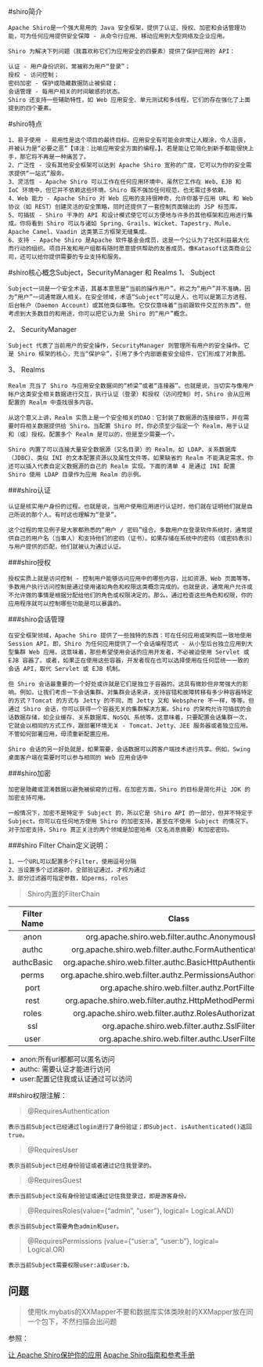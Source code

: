 #shiro简介

```
Apache Shiro是一个强大易用的 Java 安全框架，提供了认证、授权、加密和会话管理功能，可为任何应用提供安全保障 - 从命令行应用、移动应用到大型网络及企业应用。

Shiro 为解决下列问题（我喜欢称它们为应用安全的四要素）提供了保护应用的 API：

认证 - 用户身份识别，常被称为用户“登录”；
授权 - 访问控制；
密码加密 - 保护或隐藏数据防止被偷窥；
会话管理 - 每用户相关的时间敏感的状态。
Shiro 还支持一些辅助特性，如 Web 应用安全、单元测试和多线程，它们的存在强化了上面提到的四个要素。
```

#shiro特点
```$xslt
1、易于使用 - 易用性是这个项目的最终目标。应用安全有可能会非常让人糊涂，令人沮丧，并被认为是“必要之恶”【译注：比喻应用安全方面的编程。】。若是能让它简化到新手都能很快上手，那它将不再是一种痛苦了。
2、广泛性 - 没有其他安全框架可以达到 Apache Shiro 宣称的广度，它可以为你的安全需求提供“一站式”服务。
3、灵活性 - Apache Shiro 可以工作在任何应用环境中。虽然它工作在 Web、EJB 和 IoC 环境中，但它并不依赖这些环境。Shiro 既不强加任何规范，也无需过多依赖。
4、Web 能力 - Apache Shiro 对 Web 应用的支持很神奇，允许你基于应用 URL 和 Web 协议（如 REST）创建灵活的安全策略，同时还提供了一套控制页面输出的 JSP 标签库。
5、可插拔 - Shiro 干净的 API 和设计模式使它可以方便地与许多的其他框架和应用进行集成。你将看到 Shiro 可以与诸如 Spring、Grails、Wicket、Tapestry、Mule、Apache Camel、Vaadin 这类第三方框架无缝集成。
6、支持 - Apache Shiro 是Apache 软件基金会成员，这是一个公认为了社区利益最大化而行动的组织。项目开发和用户组都有随时愿意提供帮助的友善成员。像Katasoft这类商业公司，还可以给你提供需要的专业支持和服务。
```

#shiro核心概念Subject，SecurityManager 和 Realms
1、 Subject
```
Subject一词是一个安全术语，其基本意思是“当前的操作用户”。称之为“用户”并不准确，因为“用户”一词通常跟人相关。在安全领域，术语“Subject”可以是人，也可以是第三方进程、后台帐户（Daemon Account）或其他类似事物。它仅仅意味着“当前跟软件交互的东西”。但考虑到大多数目的和用途，你可以把它认为是 Shiro 的“用户”概念。
```     
2、 SecurityManager
```$xslt
Subject 代表了当前用户的安全操作，SecurityManager 则管理所有用户的安全操作。它是 Shiro 框架的核心，充当“保护伞”，引用了多个内部嵌套安全组件，它们形成了对象图。
```
3、 Realms
```$xslt
Realm 充当了 Shiro 与应用安全数据间的“桥梁”或者“连接器”。也就是说，当切实与像用户帐户这类安全相关数据进行交互，执行认证（登录）和授权（访问控制）时，Shiro 会从应用配置的 Realm 中查找很多内容。

从这个意义上讲，Realm 实质上是一个安全相关的DAO：它封装了数据源的连接细节，并在需要时将相关数据提供给 Shiro。当配置 Shiro 时，你必须至少指定一个 Realm，用于认证和（或）授权。配置多个 Realm 是可以的，但是至少需要一个。

Shiro 内置了可以连接大量安全数据源（又名目录）的 Realm，如 LDAP、关系数据库（JDBC）、类似 INI 的文本配置资源以及属性文件等。如果缺省的 Realm 不能满足需求，你还可以插入代表自定义数据源的自己的 Realm 实现。下面的清单 4 是通过 INI 配置 Shiro 使用 LDAP 目录作为应用 Realm 的示例。
```

###shiro认证
```$xslt
认证是核实用户身份的过程。也就是说，当用户使用应用进行认证时，他们就在证明他们就是自己所说的那个人。有时这也理解为“登录”。

这个过程的常见例子是大家都熟悉的“用户 / 密码”组合。多数用户在登录软件系统时，通常提供自己的用户名（当事人）和支持他们的密码（证书）。如果存储在系统中的密码（或密码表示）与用户提供的匹配，他们就被认为通过认证。

```
###shiro授权
```$xslt
授权实质上就是访问控制 - 控制用户能够访问应用中的哪些内容，比如资源、Web 页面等等。多数用户执行访问控制是通过使用诸如角色和权限这类概念完成的。也就是说，通常用户允许或不允许做的事情是根据分配给他们的角色或权限决定的。那么，通过检查这些角色和权限，你的应用程序就可以控制哪些功能是可以暴露的。
```
###shiro会话管理
```$xslt
在安全框架领域，Apache Shiro 提供了一些独特的东西：可在任何应用或架构层一致地使用 Session API。即，Shiro 为任何应用提供了一个会话编程范式 - 从小型后台独立应用到大型集群 Web 应用。这意味着，那些希望使用会话的应用开发者，不必被迫使用 Servlet 或 EJB 容器了。或者，如果正在使用这些容器，开发者现在也可以选择使用在任何层统一一致的会话 API，取代 Servlet 或 EJB 机制。

但 Shiro 会话最重要的一个好处或许就是它们是独立于容器的。这具有微妙但非常强大的影响。例如，让我们考虑一下会话集群。对集群会话来讲，支持容错和故障转移有多少种容器特定的方式？Tomcat 的方式与 Jetty 的不同，而 Jetty 又和 Websphere 不一样，等等。但通过 Shiro 会话，你可以获得一个容器无关的集群解决方案。Shiro 的架构允许可插拔的会话数据存储，如企业缓存、关系数据库、NoSQL 系统等。这意味着，只要配置会话集群一次，它就会以相同的方式工作，跟部署环境无关 - Tomcat、Jetty、JEE 服务器或者独立应用。不管如何部署应用，毋须重新配置应用。

Shiro 会话的另一好处就是，如果需要，会话数据可以跨客户端技术进行共享。例如，Swing 桌面客户端在需要时可以参与相同的 Web 应用会话中
```
###shiro加密
```$xslt
加密是隐藏或混淆数据以避免被偷窥的过程。在加密方面，Shiro 的目标是简化并让 JDK 的加密支持可用。

一般情况下，加密不是特定于 Subject 的，所以它是 Shiro API 的一部分，但并不特定于 Subject。你可以在任何地方使用 Shiro 的加密支持，甚至在不使用 Subject 的情况下。对于加密支持，Shiro 真正关注的两个领域是加密哈希（又名消息摘要）和加密密码。
```

###shiro Filter Chain定义说明：

```
1、一个URL可以配置多个Filter，使用逗号分隔
2、当设置多个过滤器时，全部验证通过，才视为通过
3、部分过滤器可指定参数，如perms，roles
```
> Shiro内置的FilterChain

Filter Name|Class
:-------:|:------:
anon|org.apache.shiro.web.filter.authc.AnonymousFilter
authc|org.apache.shiro.web.filter.authc.FormAuthenticationFilter
authcBasic|org.apache.shiro.web.filter.authc.BasicHttpAuthenticationFilter
perms|org.apache.shiro.web.filter.authz.PermissionsAuthorizationFilter
port|org.apache.shiro.web.filter.authz.PortFilter
rest|org.apache.shiro.web.filter.authz.HttpMethodPermissionFilter
roles|org.apache.shiro.web.filter.authz.RolesAuthorizationFilter
ssl|org.apache.shiro.web.filter.authz.SslFilter
user|org.apache.shiro.web.filter.authc.UserFilter

* anon:所有url都都可以匿名访问
* authc: 需要认证才能进行访问
* user:配置记住我或认证通过可以访问

##shiro权限注解：
 
 > @RequiresAuthentication  
 ```
 表示当前Subject已经通过login进行了身份验证；即Subject. isAuthenticated()返回true。
 ```
  
 > @RequiresUser 
 ```$xslt
 表示当前Subject已经身份验证或者通过记住我登录的。
 ```
 
 > @RequiresGuest 
 ```$xslt
 表示当前Subject没有身份验证或通过记住我登录过，即是游客身份。
 ``` 
  
 > @RequiresRoles(value={“admin”, “user”}, logical= Logical.AND)  
 ```$xslt
 表示当前Subject需要角色admin和user。
 ```
 
 > @RequiresPermissions (value={“user:a”, “user:b”}, logical= Logical.OR)  
 ```$xslt
 表示当前Subject需要权限user:a或user:b。
 ```

## 问题
> 使用tk.mybatis的XXMapper不要和数据库实体类映射的XXMapper放在同一个包下，不然扫描会出问题

参照：

[让 Apache Shiro保护你的应用](https://www.infoq.cn/article/apache-shiro)
[Apache Shiro指南和参考手册](http://shiro.apache.org/documentation.html)